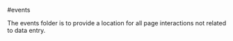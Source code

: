 #events

The events folder is to provide a location for all page interactions not related to data entry.